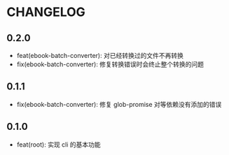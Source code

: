 # CHANGELOG

## 0.2.0

- feat(ebook-batch-converter): 对已经转换过的文件不再转换
- fix(ebook-batch-converter): 修复转换错误时会终止整个转换的问题

## 0.1.1

- fix(ebook-batch-converter): 修复 glob-promise 对等依赖没有添加的错误

## 0.1.0

- feat(root): 实现 cli 的基本功能
